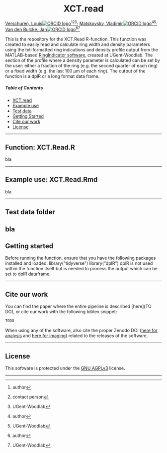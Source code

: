 <p align="center">
    <h1 align="center">XCT.read</h1>
</p>

[Verschuren, Louis![ORCID logo](https://info.orcid.org/wp-content/uploads/2019/11/orcid_16x16.png)](https://orcid.org/0000-0002-3102-4588)[^aut][^cre][^UG-WL];
[Matskovsky, Vladimir![ORCID logo](https://info.orcid.org/wp-content/uploads/2019/11/orcid_16x16.png)](https://orcid.org/0000-0002-3771-239X)[^aut][^UG-WL];
[Van den Bulcke, Jan![ORCID logo](https://info.orcid.org/wp-content/uploads/2019/11/orcid_16x16.png)](https://orcid.org/0000-0003-2939-5408)[^aut][^UG-WL]

[^aut]: author
[^cre]: contact person
[^UG-WL]: UGent-Woodlab



This is the repository for the XCT.Read R-function. This function was created to easily read and calculate ring width and density parameters using the txt-formatted ring indications and density profile output from the MATLAB-based [RingIndicator software](https://dendrochronomics.ugent.be/), created at UGent-Woodlab. The section of the profile where a density parameter is calculated can be set by the user: either a fraction of the ring (e.g. the second quarter of each ring) or a fixed width (e.g. the last 100 µm of each ring). The output of the function is a dplR or a long format data frame.


#####  Table of Contents

- [ XCT.read](#function-xctreadr)
- [ Example use](#example-use-xctreadrmd)
- [ Test data](#test-data-folder)
- [ Getting Started](#getting-started)
- [ Cite our work](#cite-our-work)
- [ License](#license)

---

##  Function: XCT.Read.R
bla 

---

## Example use: XCT.Read.Rmd
bla

---

## Test data folder
bla
---

## Getting started

Before running the function, ensure that you have the following packages installed and loaded:
library("tidyverse")
library("dplR")
dplR is not used within the function itself but is needed to process the output which can be set to dplR dataframe. 

---

## Cite our work

You can find the paper where the entire pipeline is described [here](TO DO), or cite our work with the following bibtex snippet:

```tex
TODO
```

When using any of the software, also cite the proper Zenodo DOI ([here for analysis](https://doi.org/10.5281/zenodo.14637855) and [here for imaging](https://doi.org/10.5281/zenodo.14637832)) related to the releases of the software.

---

##  License

This software is protected under the [GNU AGPLv3](https://choosealicense.com/licenses/agpl-3.0/) license. 

---
